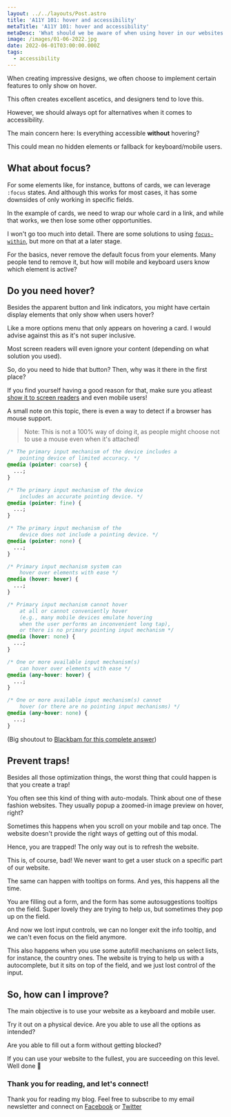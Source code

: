 ```yaml
---
layout: ../../layouts/Post.astro
title: 'A11Y 101: hover and accessibility'
metaTitle: 'A11Y 101: hover and accessibility'
metaDesc: 'What should we be aware of when using hover in our websites'
image: /images/01-06-2022.jpg
date: 2022-06-01T03:00:00.000Z
tags:
  - accessibility
---
```


When creating impressive designs, we often choose to implement certain features to only show on hover.

This often creates excellent ascetics, and designers tend to love this.

However, we should always opt for alternatives when it comes to accessibility.

The main concern here:
Is everything accessible **without** hovering?

This could mean no hidden elements or fallback for keyboard/mobile users.

## What about focus?

For some elements like, for instance, buttons of cards, we can leverage `:focus` states.
And although this works for most cases, it has some downsides of only working in specific fields.

In the example of cards, we need to wrap our whole card in a link, and while that works, we then lose some other opportunities.

I won't go too much into detail. There are some solutions to using [`focus-within`](https://daily-dev-tips.com/posts/why-css-focus-within-is-amazing/), but more on that at a later stage.

For the basics, never remove the default focus from your elements. Many people tend to remove it, but how will mobile and keyboard users know which element is active?

## Do you need hover?

Besides the apparent button and link indicators, you might have certain display elements that only show when users hover?

Like a more options menu that only appears on hovering a card.
I would advise against this as it's not super inclusive.

Most screen readers will even ignore your content (depending on what solution you used).

So, do you need to hide that button?
Then, why was it there in the first place?

If you find yourself having a good reason for that, make sure you atleast [show it to screen readers](https://daily-dev-tips.com/posts/a11y-101-hiding-content/) and even mobile users!

A small note on this topic, there is even a way to detect if a browser has mouse support.

> Note: This is not a 100% way of doing it, as people might choose not to use a mouse even when it's attached!

```css
/* The primary input mechanism of the device includes a 
	pointing device of limited accuracy. */
@media (pointer: coarse) {
  ...;
}

/* The primary input mechanism of the device 
	includes an accurate pointing device. */
@media (pointer: fine) {
  ...;
}

/* The primary input mechanism of the 
	device does not include a pointing device. */
@media (pointer: none) {
  ...;
}

/* Primary input mechanism system can 
	hover over elements with ease */
@media (hover: hover) {
  ...;
}

/* Primary input mechanism cannot hover 
	at all or cannot conveniently hover 
	(e.g., many mobile devices emulate hovering
	when the user performs an inconvenient long tap), 
	or there is no primary pointing input mechanism */
@media (hover: none) {
  ...;
}

/* One or more available input mechanism(s) 
	can hover over elements with ease */
@media (any-hover: hover) {
  ...;
}

/* One or more available input mechanism(s) cannot 
	hover (or there are no pointing input mechanisms) */
@media (any-hover: none) {
  ...;
}
```

(Big shoutout to [Blackbam for this complete answer](https://stackoverflow.com/a/52854585))

## Prevent traps!

Besides all those optimization things, the worst thing that could happen is that you create a trap!

You often see this kind of thing with auto-modals. Think about one of these fashion websites. They usually popup a zoomed-in image preview on hover, right?

Sometimes this happens when you scroll on your mobile and tap once. The website doesn't provide the right ways of getting out of this modal.

Hence, you are trapped!
The only way out is to refresh the website.

This is, of course, bad!
We never want to get a user stuck on a specific part of our website.

The same can happen with tooltips on forms.
And yes, this happens all the time.

You are filling out a form, and the form has some autosuggestions tooltips on the field. Super lovely they are trying to help us, but sometimes they pop up on the field.

And now we lost input controls, we can no longer exit the info tooltip, and we can't even focus on the field anymore.

This also happens when you use some autofill mechanisms on select lists, for instance, the country ones.
The website is trying to help us with a autocomplete, but it sits on top of the field, and we just lost control of the input.

## So, how can I improve?

The main objective is to use your website as a keyboard and mobile user.

Try it out on a physical device. Are you able to use all the options as intended?

Are you able to fill out a form without getting blocked?

If you can use your website to the fullest, you are succeeding on this level.
Well done 👏

### Thank you for reading, and let's connect!

Thank you for reading my blog. Feel free to subscribe to my email newsletter and connect on [Facebook](https://www.facebook.com/DailyDevTipsBlog) or [Twitter](https://twitter.com/DailyDevTips1)
